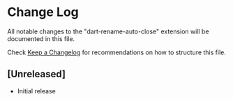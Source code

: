 # Change Log

All notable changes to the "dart-rename-auto-close" extension will be documented in this file.

Check [Keep a Changelog](http://keepachangelog.com/) for recommendations on how to structure this file.

## [Unreleased]

- Initial release
